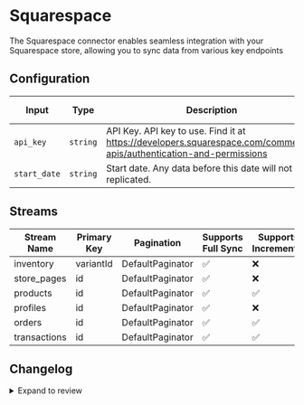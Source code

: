 # Squarespace
The Squarespace connector enables seamless integration with your Squarespace store, allowing you to sync data from various key endpoints

## Configuration

| Input | Type | Description | Default Value |
|-------|------|-------------|---------------|
| `api_key` | `string` | API Key. API key to use. Find it at https://developers.squarespace.com/commerce-apis/authentication-and-permissions |  |
| `start_date` | `string` | Start date. Any data before this date will not be replicated. |  |

## Streams
| Stream Name | Primary Key | Pagination | Supports Full Sync | Supports Incremental |
|-------------|-------------|------------|---------------------|----------------------|
| inventory | variantId | DefaultPaginator | ✅ |  ❌  |
| store_pages | id | DefaultPaginator | ✅ |  ❌  |
| products | id | DefaultPaginator | ✅ |  ✅  |
| profiles | id | DefaultPaginator | ✅ |  ❌  |
| orders | id | DefaultPaginator | ✅ |  ✅  |
| transactions | id | DefaultPaginator | ✅ |  ✅  |

## Changelog

<details>
  <summary>Expand to review</summary>

| Version          | Date              | Pull Request | Subject        |
|------------------|-------------------|--------------|----------------|
| 0.0.30 | 2025-09-30 | [66885](https://github.com/airbytehq/airbyte/pull/66885) | Update dependencies |
| 0.0.29 | 2025-09-23 | [65700](https://github.com/airbytehq/airbyte/pull/65700) | Update dependencies |
| 0.0.28 | 2025-08-24 | [65457](https://github.com/airbytehq/airbyte/pull/65457) | Update dependencies |
| 0.0.27 | 2025-08-16 | [63678](https://github.com/airbytehq/airbyte/pull/63678) | Update dependencies |
| 0.0.26 | 2025-07-12 | [63089](https://github.com/airbytehq/airbyte/pull/63089) | Update dependencies |
| 0.0.25 | 2025-07-05 | [62708](https://github.com/airbytehq/airbyte/pull/62708) | Update dependencies |
| 0.0.24 | 2025-06-28 | [62241](https://github.com/airbytehq/airbyte/pull/62241) | Update dependencies |
| 0.0.23 | 2025-06-14 | [61291](https://github.com/airbytehq/airbyte/pull/61291) | Update dependencies |
| 0.0.22 | 2025-05-24 | [60062](https://github.com/airbytehq/airbyte/pull/60062) | Update dependencies |
| 0.0.21 | 2025-05-04 | [59010](https://github.com/airbytehq/airbyte/pull/59010) | Update dependencies |
| 0.0.20 | 2025-04-19 | [58441](https://github.com/airbytehq/airbyte/pull/58441) | Update dependencies |
| 0.0.19 | 2025-04-12 | [57991](https://github.com/airbytehq/airbyte/pull/57991) | Update dependencies |
| 0.0.18 | 2025-04-05 | [57407](https://github.com/airbytehq/airbyte/pull/57407) | Update dependencies |
| 0.0.17 | 2025-03-29 | [56843](https://github.com/airbytehq/airbyte/pull/56843) | Update dependencies |
| 0.0.16 | 2025-03-22 | [56279](https://github.com/airbytehq/airbyte/pull/56279) | Update dependencies |
| 0.0.15 | 2025-03-08 | [55642](https://github.com/airbytehq/airbyte/pull/55642) | Update dependencies |
| 0.0.14 | 2025-03-01 | [54543](https://github.com/airbytehq/airbyte/pull/54543) | Update dependencies |
| 0.0.13 | 2025-02-15 | [54035](https://github.com/airbytehq/airbyte/pull/54035) | Update dependencies |
| 0.0.12 | 2025-02-08 | [53545](https://github.com/airbytehq/airbyte/pull/53545) | Update dependencies |
| 0.0.11 | 2025-02-01 | [53095](https://github.com/airbytehq/airbyte/pull/53095) | Update dependencies |
| 0.0.10 | 2025-01-25 | [52425](https://github.com/airbytehq/airbyte/pull/52425) | Update dependencies |
| 0.0.9 | 2025-01-18 | [51969](https://github.com/airbytehq/airbyte/pull/51969) | Update dependencies |
| 0.0.8 | 2025-01-11 | [51390](https://github.com/airbytehq/airbyte/pull/51390) | Update dependencies |
| 0.0.7 | 2024-12-28 | [50788](https://github.com/airbytehq/airbyte/pull/50788) | Update dependencies |
| 0.0.6 | 2024-12-21 | [50336](https://github.com/airbytehq/airbyte/pull/50336) | Update dependencies |
| 0.0.5 | 2024-12-14 | [49781](https://github.com/airbytehq/airbyte/pull/49781) | Update dependencies |
| 0.0.4 | 2024-12-12 | [49386](https://github.com/airbytehq/airbyte/pull/49386) | Update dependencies |
| 0.0.3 | 2024-11-04 | [48233](https://github.com/airbytehq/airbyte/pull/48233) | Update dependencies |
| 0.0.2 | 2024-10-29 | [47806](https://github.com/airbytehq/airbyte/pull/47806) | Update dependencies |
| 0.0.1 | 2024-10-10 | | Initial release by [@avirajsingh7](https://github.com/avirajsingh7) via Connector Builder |

</details>

